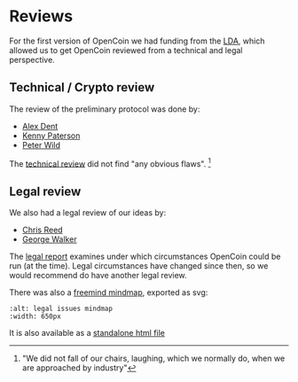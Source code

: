 # Reviews

For the first version of OpenCoin we had funding from the [LDA](https://en.wikipedia.org/wiki/London_Development_Agency),
which allowed us to get OpenCoin reviewed from a technical and legal perspective.

## Technical / Crypto review

The review of the preliminary protocol was done by:

- [Alex Dent](http://www.isg.rhul.ac.uk/%7Ealex/)
- [Kenny Paterson](http://www.isg.rhul.ac.uk/%7Ekp/)
- [Peter Wild](https://pure.royalholloway.ac.uk/portal/en/persons/peter-wild(a2da6542-0ed5-43e2-bd1f-87cec74c18a0).html)

The [technical review](opencoin_crypto_summary.pdf) did not find "any obvious flaws". [^chair] 

## Legal review

We also had a legal review of our ideas by:

- [Chris Reed](http://www.ccls.edu/staff/reed.html) 
- [George Walker](http://www.ccls.edu/staff/walker.html)

The [legal report](opencoin_legal_summary.doc) examines under which circumstances
OpenCoin could be run (at the time). Legal circumstances have changed since then, so we would recommend do 
have another legal review.

There was also a [freemind mindmap](legal.mm), exported as svg:

```{image} images/legal_issues.svg
:alt: legal issues mindmap
:width: 650px

```

It is also available as a [standalone html file](legal.html)


[^chair]: "We did not fall of our chairs, laughing, which we normally do, when we are approached by industry"
